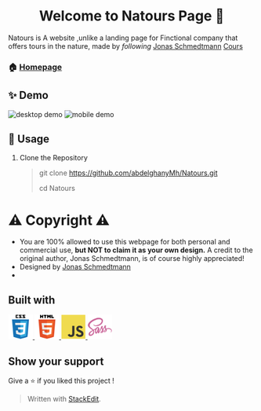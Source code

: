﻿
<h1 align="center">Welcome to Natours Page 👋</h1>

Natours  is A website ,unlike a landing page for Finctional company that offers tours in the nature,  made by _following_  [Jonas Schmedtmann](https://www.udemy.com/user/jonasschmedtmann/) [Cours](https://www.udemy.com/advanced-css-and-sass/?couponCode=GITHUB4)

### 🏠 [Homepage](https://abdelghanymh.github.io/Natours/)

## ✨ Demo

![desktop demo](natours_desktop.gif)
![mobile demo](natours_mobile.gif)

## 🚀 Usage
1. Clone the Repository  
	> git clone  https://github.com/abdelghanyMh/Natours.git
	> 
	> cd Natours

# :warning: Copyright	:warning:	
- You are 100% allowed to use this webpage for both personal and commercial use, **but NOT to claim it as your own design.** A credit to the original author, Jonas Schmedtmann, is of course highly appreciated!
- Designed by [Jonas Schmedtmann](https://www.udemy.com/user/jonasschmedtmann/)
- 
## Built with
<p align="left"> <a href="https://www.w3schools.com/css/" target="_blank"> <img src="https://raw.githubusercontent.com/devicons/devicon/master/icons/css3/css3-original-wordmark.svg" alt="css3" width="50" height=""/> </a> <a href="https://www.w3.org/html/" target="_blank"> <img src="https://raw.githubusercontent.com/devicons/devicon/master/icons/html5/html5-original-wordmark.svg" alt="html5" width="50" height="50"/> </a> <a href="https://developer.mozilla.org/en-US/docs/Web/JavaScript" target="_blank"> <img src="https://raw.githubusercontent.com/devicons/devicon/master/icons/javascript/javascript-original.svg" alt="javascript" width="50" height="50"/> </a> <a href="https://www.linux.org/" target="_blank"> <img src="https://raw.githubusercontent.com/devicons/devicon/master/icons/sass/sass-original.svg" alt="sass" width="50" height="50"/> </a> </p>



## Show your support

Give a ⭐️ if you liked this  project !


> Written with [StackEdit](https://stackedit.io/).


